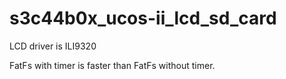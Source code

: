 # s3c44b0x_ucos-ii_lcd_sd_card

LCD driver is ILI9320

FatFs with timer is faster than FatFs without timer.
